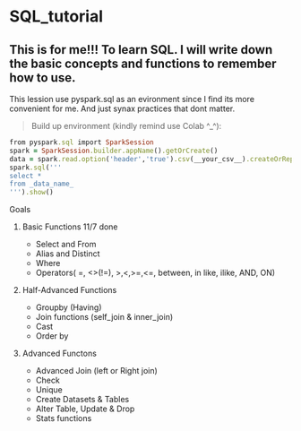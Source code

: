 # SQL_tutorial

## This is for me!!! To learn SQL. I will write down the basic concepts and functions to remember how to use.
This lession use pyspark.sql as an evironment since I find its more convenient for me. And just synax practices that dont matter.

>Build up environment (kindly remind use Colab ^_^):
```ruby
from pyspark.sql import SparkSession
spark = SparkSession.builder.appName().getOrCreate()
data = spark.read.option('header','true').csv(__your_csv__).createOrReplaceTempView('_data_name') # let say is csv or
spark.sql('''
select *
from _data_name_
''').show()
```


Goals
1. Basic Functions 11/7 done
   * Select and From
   * Alias and Distinct
   * Where 
   * Operators( =, <>(!=), >,<,>=,<=, between, in like, ilike, AND, ON) 
  
3. Half-Advanced Functions
   * Groupby (Having)
   * Join functions (self_join & inner_join)
   * Cast
   * Order by 

4. Advanced Functons
   * Advanced Join (left or Right join)
   * Check
   * Unique
   * Create Datasets & Tables
   * Alter Table, Update & Drop
   * Stats functions

